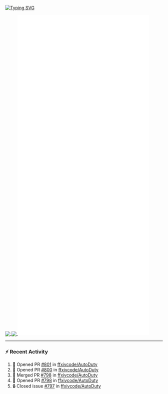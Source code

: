 [![Typing SVG](https://readme-typing-svg.demolab.com?font=Fira+Code&duration=1000&pause=1000&multiline=true&repeat=false&width=435&lines=Simon+Latusek+%7C+Gameplay+Engineer)](https://git.io/typing-svg)

<a href="https://github.com/anuraghazra/github-readme-stats">
  <img height=200 align="center" src="https://github-readme-stats.vercel.app/api?username=erdelf&theme=radical" />
</a>
<a href="https://github.com/anuraghazra/convoychat">
  <img height=200 align="center" src="https://streak-stats.demolab.com?user=erdelf&theme=radical&mode=weekly" />
</a>

<picture>
  <img src="/github-metrics.svg" alt="Metrics">
</picture>

---

### :zap: Recent Activity
<!--START_SECTION:activity-->
1. 💪 Opened PR [#801](https://github.com/ffxivcode/AutoDuty/pull/801) in [ffxivcode/AutoDuty](https://github.com/ffxivcode/AutoDuty)
2. 💪 Opened PR [#800](https://github.com/ffxivcode/AutoDuty/pull/800) in [ffxivcode/AutoDuty](https://github.com/ffxivcode/AutoDuty)
3. 🎉 Merged PR [#798](https://github.com/ffxivcode/AutoDuty/pull/798) in [ffxivcode/AutoDuty](https://github.com/ffxivcode/AutoDuty)
4. 💪 Opened PR [#798](https://github.com/ffxivcode/AutoDuty/pull/798) in [ffxivcode/AutoDuty](https://github.com/ffxivcode/AutoDuty)
5. 🔒 Closed issue [#797](https://github.com/ffxivcode/AutoDuty/issues/797) in [ffxivcode/AutoDuty](https://github.com/ffxivcode/AutoDuty)
<!--END_SECTION:activity-->

<!--
**erdelf/erdelf** is a ✨ _special_ ✨ repository because its `README.md` (this file) appears on your GitHub profile.

Here are some ideas to get you started:

- 🔭 I’m currently working on ...
- 🌱 I’m currently learning ...
- 👯 I’m looking to collaborate on ...
- 🤔 I’m looking for help with ...
- 💬 Ask me about ...
- 📫 How to reach me: ...
- 😄 Pronouns: ...
- ⚡ Fun fact: ...
-->

